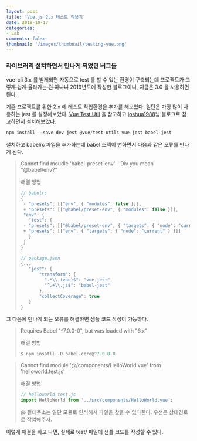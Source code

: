 ```yaml
---
layout: post
title: 'Vue.js 2.x 테스트 적용기'
date: 2019-10-17
categories: 
- Lab
comments: false
thumbnail: '/images/thumbnail/testing-vue.png'
---
```

### 라이브러리 설치하면서 만나게 되었던 버그들

vue-cli 3.x 를 받게되면 자동으로 test 를 할 수 있는 환경이 구축되는데 <span style="text-decoration: line-through">프로젝트가 그렇게 쉽게 올라가는 건 아니니</span> 2019년도에 작성한 블로그이니, 지금은 3.0 을 사용하면 된다.

기존 프로젝트를 위한 2.x 에 테스트 작업환경을 추가를 해보았다. 일단은 가장 많이 사용하는 jest 를 설정해보았다.
[Vue Test Util](https://vue-test-utils.vuejs.org) 을 참고하고 [joshua1988](https://joshua1988.github.io/vue-camp/testing/getting-started.html#%EB%B7%B0-%EC%BB%B4%ED%8F%AC%EB%84%8C%ED%8A%B8-%ED%85%8C%EC%8A%A4%ED%8A%B8-%EC%BD%94%EB%93%9C-%EC%98%88%EC%8B%9C)님 블로그르 참고하면서 설치해보았다.


```js
npm install --save-dev jest @vue/test-utils vue-jest babel-jest
```
설치하고 babelrc 파일을 추가하는데 babel 스펙이 변하면서 다음과 같은 오류를 만나게 된다.

> Cannot find moudle 'babel-preset-env' - Div you mean "@babel/env?"
>
> 해결 방법
> ```js
> // babelrc
> {
>  - "presets": [["env", { "modules": false }]],
>  + "presets": [["@babel/preset-env", { "modules": false }]],
>  "env": {
>    "test": {
>  - "presets": [["@babel/preset-env", { "targets": { "node": "current" } }]]
>  + "presets": [["env", { "targets": { "node": "current" } }]]
>    }
>  }
>}
>```
> ```js
> // package.json
> {...
>    "jest": {
>        "transform": {
>          ".*\\.(vue)$": "vue-jest",
>          "^.+\\.js$": "babel-jest"
>        },
>        "collectCoverage": true
>    }
>}
>```

그 다음에 만나게 되는 오류를 해결하면 샘플 코드 작성이 가능하다. 
> Requires Babel "^7.0.0-0", but was loaded with "6.x"
>
> 해결 방법
> ```js
> $ npm insatll -D babel-core@^7.0.0-0
> ```


> Cannot find module '@/components/HelloWorld.vue' from 'helloworld.test.js'
>
> 해결 방법
>```js
> // helloworld.test.js
> import HelloWorld from '../src/components/HelloWorld.vue';
>```
> @ 절대주소는 일단 모듈로 인식해서 파일을 찾을 수 없다한다. 우선은 상대경로로 작업해주자.


이렇게 해결을 하고 나면, 실제로 test/ 파일에 샘플 코드를 작성할 수 있다.